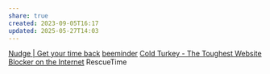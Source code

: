 ```yaml
---
share: true
created: 2023-09-05T16:17
updated: 2025-05-27T14:03
---
```

[Nudge | Get your time back](https://nudgeware.io/)
[beeminder](https://www.beeminder.com/home)
[Cold Turkey - The Toughest Website Blocker on the Internet](https://getcoldturkey.com/)
RescueTime 